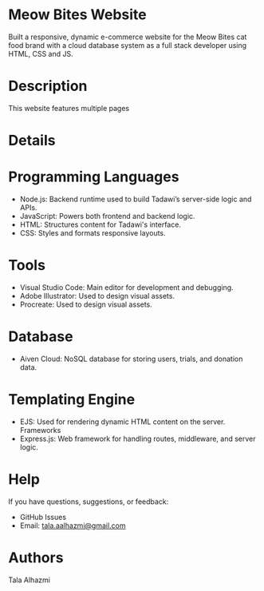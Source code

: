 # Meow Bites Website
Built a responsive, dynamic e-commerce website for the Meow Bites cat food brand with a cloud database system as a full stack developer using HTML, CSS and JS.

# Description
This website features multiple pages

# Details
# Programming Languages
- Node.js: Backend runtime used to build Tadawi’s server-side logic and APIs.
- JavaScript: Powers both frontend and backend logic.
- HTML: Structures content for Tadawi's interface.
- CSS: Styles and formats responsive layouts.
# Tools
- Visual Studio Code: Main editor for development and debugging.
- Adobe Illustrator: Used to design visual assets.
- Procreate: Used to design visual assets.
# Database
- Aiven Cloud: NoSQL database for storing users, trials, and donation data.
# Templating Engine
- EJS: Used for rendering dynamic HTML content on the server.
Frameworks
- Express.js: Web framework for handling routes, middleware, and server logic.

# Help
If you have questions, suggestions, or feedback:

- GitHub Issues
- Email: tala.aalhazmi@gmail.com
  
# Authors
Tala Alhazmi
